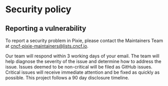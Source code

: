 # Security policy

## Reporting a vulnerability

To report a security problem in Pixie, please contact the Maintainers Team
at <cncf-pixie-maintainers@lists.cncf.io>.

Our team will respond within 3 working days of your email. The team will help
diagnose the severity of the issue and determine how to address the issue.
Issues deemed to be non-critical will be filed as GitHub issues.
Critical issues will receive immediate attention and be fixed as quickly
as possible. This project follows a 90 day disclosure timeline.
